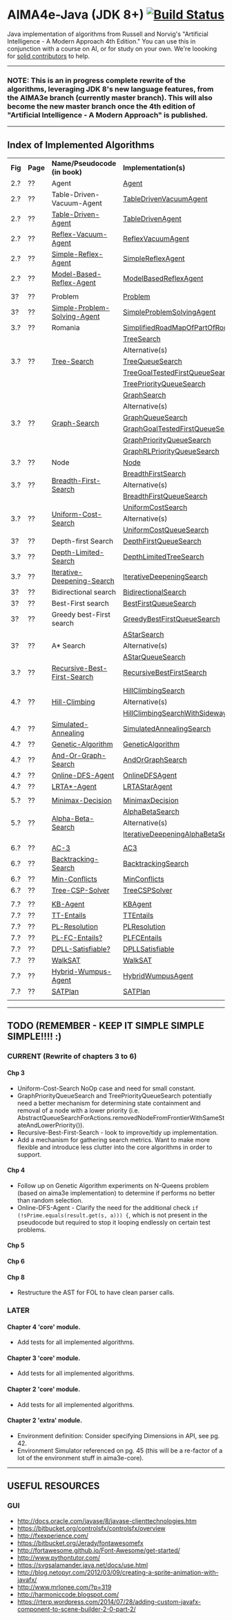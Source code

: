 # AIMA4e-Java (JDK 8+) [![Build Status](https://travis-ci.org/aimacode/aima-java.svg?branch=AIMA4e)](https://travis-ci.org/aimacode/aima-java)
Java implementation of algorithms from Russell and Norvig's "Artificial Intelligence - A Modern Approach 4th Edition." You can use this in conjunction with a course on AI, or for study on your own. We're loooking for [solid contributors](https://github.com/aimacode/aima-java/wiki/AIMAJava-Contributing) to help.

---
### NOTE: This is an in progress complete rewrite of the algorithms, leveraging JDK 8's new language features, from the AIMA3e branch (currently master branch). This will also become the new master branch once the 4th edition of "Artificial Intelligence - A Modern Approach" is published.

---
## Index of Implemented Algorithms
<table style="width:100%">
   <tbody>
   <tr>
       <td><b>Fig</b></td>
       <td><b>Page</b></td>
       <td><b>Name/Pseudocode (in book)</b></td>
       <td><b>Implementation(s)</b></td>
   </tr>
   <tr>
       <td>2.?</td>
       <td>??</td>
       <td>Agent</td>
       <td><a href="core/src/main/java/aima/core/agent/api/Agent.java">Agent</a></td>
   </tr>
   <tr>
       <td>2.?</td>
       <td>??</td>
       <td>Table-Driven-Vacuum-Agent</a></td>
       <td><a href="core/src/main/java/aima/core/environment/vacuum/TableDrivenVacuumAgent.java">TableDrivenVacuumAgent</a></td>
   </tr>
   <tr>
       <td>2.?</td>
       <td>??</td>
       <td><a href="https://github.com/aimacode/aima-pseudocode/blob/master/md/Table-Driven-Agent.md">Table-Driven-Agent</a></td>
       <td><a href="core/src/main/java/aima/core/agent/basic/TableDrivenAgent.java">TableDrivenAgent</a></td>
   </tr>
   <tr>
       <td>2.?</td>
       <td>??</td>
       <td><a href="https://github.com/aimacode/aima-pseudocode/blob/master/md/Reflex-Vacuum-Agent.md">Reflex-Vacuum-Agent</a></td>
       <td><a href="core/src/main/java/aima/core/environment/vacuum/ReflexVacuumAgent.java">ReflexVacuumAgent</a></td>
   </tr>
   <tr>
       <td>2.?</td>
       <td>??</td>
       <td><a href="https://github.com/aimacode/aima-pseudocode/blob/master/md/Simple-Reflex-Agent.md">Simple-Reflex-Agent</a></td>
       <td><a href="core/src/main/java/aima/core/agent/basic/SimpleReflexAgent.java">SimpleReflexAgent</a></td>
   </tr>
   <tr>
       <td>2.?</td>
       <td>??</td>
       <td><a href="https://github.com/aimacode/aima-pseudocode/blob/master/md/Model-Based-Reflex-Agent.md">Model-Based-Reflex-Agent</a></td>
       <td><a href="core/src/main/java/aima/core/agent/basic/ModelBasedReflexAgent.java">ModelBasedReflexAgent</a></td>
   </tr>
   <tr>
       <td></td>
       <td></td>
       <td></td>
       <td></td>
   </tr>
   <tr>
       <td>3?</td>
       <td>??</td>
       <td>Problem</td>
       <td><a href="core/src/main/java/aima/core/search/api/Problem.java">Problem</a></td>
   </tr>
   <tr>
       <td>3?</td>
       <td>??</td>
       <td><a href="https://github.com/aimacode/aima-pseudocode/blob/master/md/Simple-Problem-Solving-Agent.md">Simple-Problem-Solving-Agent</a></td>
       <td><a href="core/src/main/java/aima/core/agent/basic/SimpleProblemSolvingAgent.java">SimpleProblemSolvingAgent</a></td>
   </tr>
   <tr>
       <td>3.?</td>
       <td>??</td>
       <td>Romania</td>
       <td><a href="core/src/main/java/aima/core/environment/map2d/SimplifiedRoadMapOfPartOfRomania.java">SimplifiedRoadMapOfPartOfRomania</a></td>
   </tr>
   <tr>
       <td rowspan="5">3.?</td>
       <td rowspan="5">??</td>
       <td rowspan="5"><a href="https://github.com/aimacode/aima-pseudocode/blob/master/md/Tree-Search-and-Graph-Search.md">Tree-Search</a></td>
       <td>
       <a href="core/src/main/java/aima/core/search/basic/uninformed/TreeSearch.java">TreeSearch</a>
       </td>
   </tr>
   <tr>
       <td>
       Alternative(s)
       </td>
   </tr>
   <tr>
       <td>
       <a href="extra/src/main/java/aima/extra/search/pqueue/uninformed/TreeQueueSearch.java">TreeQueueSearch</a>
       </td>
   </tr>
   <tr>
       <td>
       <a href="extra/src/main/java/aima/extra/search/pqueue/uninformed/TreeGoalTestedFirstQueueSearch.java">TreeGoalTestedFirstQueueSearch</a>
       </td>
   </tr>
   <tr>
       <td>
       <a href="extra/src/main/java/aima/extra/search/pqueue/uninformed/TreePriorityQueueSearch.java">TreePriorityQueueSearch</a>
       </td>
   </tr>   
   <tr>
       <td rowspan="6">3.?</td>
       <td rowspan="6">??</td>
       <td rowspan="6"><a href="https://github.com/aimacode/aima-pseudocode/blob/master/md/Tree-Search-and-Graph-Search.md">Graph-Search</a></td>
       <td><a href="core/src/main/java/aima/core/search/basic/uninformed/GraphSearch.java">GraphSearch</a>
       </td>
   </tr>
   <tr>
       <td>
       Alternative(s)
       </td>
   </tr>
   <tr>
       <td>
       <a href="extra/src/main/java/aima/extra/search/pqueue/uninformed/GraphQueueSearch.java">GraphQueueSearch</a>
       </td>
   </tr>
   <tr>
       <td>
       <a href="extra/src/main/java/aima/extra/search/pqueue/uninformed/GraphGoalTestedFirstQueueSearch.java">GraphGoalTestedFirstQueueSearch</a>
       </td>
   </tr>
   <tr>
       <td>
       <a href="extra/src/main/java/aima/extra/search/pqueue/uninformed/GraphPriorityQueueSearch.java">GraphPriorityQueueSearch</a>
       </td>
   </tr>
   <tr>
       <td>
       <a href="extra/src/main/java/aima/extra/search/pqueue/uninformed/GraphRLPriorityQueueSearch.java">GraphRLPriorityQueueSearch</a>
       </td>
   </tr>  
   <tr>
       <td>3.?</td>
       <td>??</td>
       <td>Node</td>
       <td><a href="core/src/main/java/aima/core/search/api/Node.java">Node</a></td>
   </tr>
   <tr>
       <td rowspan="3">3.?</td>
       <td rowspan="3">??</td>
       <td rowspan="3"><a href="https://github.com/aimacode/aima-pseudocode/blob/master/md/Breadth-First-Search.md">Breadth-First-Search</a></td>
       <td><a href="core/src/main/java/aima/core/search/basic/uninformed/BreadthFirstSearch.java">BreadthFirstSearch</a>
       </td>
   </tr>
   <tr>
       <td>
       Alternative(s)
       </td>
   </tr>
   <tr>
       <td>
       <a href="extra/src/main/java/aima/extra/search/pqueue/uninformed/BreadthFirstQueueSearch.java">BreadthFirstQueueSearch</a>
       </td>
   </tr>
   <tr>
       <td rowspan="3">3.?</td>
       <td rowspan="3">??</td>
       <td rowspan="3"><a href="https://github.com/aimacode/aima-pseudocode/blob/master/md/Uniform-Cost-Search.md">Uniform-Cost-Search</a></td>
       <td><a href="core/src/main/java/aima/core/search/basic/uninformed/UniformCostSearch.java">UniformCostSearch</a>
       </td>
   </tr>
   <tr>
       <td>
       Alternative(s)
       </td>
   </tr>
   <tr>
       <td>
       <a href="extra/src/main/java/aima/extra/search/pqueue/uninformed/UniformCostQueueSearch.java">UniformCostQueueSearch</a>
       </td>
   </tr>
   <tr>
       <td>3?</td>
       <td>??</td>
       <td>Depth-first Search</td>
       <td>
       <a href="extra/src/main/java/aima/extra/search/pqueue/uninformed/DepthFirstQueueSearch.java">DepthFirstQueueSearch</a>
       </td>
   </tr>
   <tr>
       <td>3.?</td>
       <td>??</td>
       <td><a href="https://github.com/aimacode/aima-pseudocode/blob/master/md/Depth-Limited-Search.md">Depth-Limited-Search</a></td>
       <td><a href="core/src/main/java/aima/core/search/basic/uninformed/DepthLimitedTreeSearch.java">DepthLimitedTreeSearch</a></td>
   </tr>
   <tr>
       <td>3.?</td>
       <td>??</td>
       <td><a href="https://github.com/aimacode/aima-pseudocode/blob/master/md/Iterative-Deepening-Search.md">Iterative-Deepening-Search</a></td>
       <td><a href="core/src/main/java/aima/core/search/basic/uninformed/IterativeDeepeningSearch.java">IterativeDeepeningSearch</a></td>
   </tr>
   <tr>
       <td>3?</td>
       <td>??</td>
       <td>Bidirectional search</td>
       <td>
           <a href="core/src/main/java/aima/core/search/basic/uninformed/BidirectionalSearch.java">BidirectionalSearch</a>
       </td>
   </tr>   
   <tr>
       <td>3?</td>
       <td>??</td>
       <td>Best-First search</td>
       <td>
           <a href="extra/src/main/java/aima/extra/search/pqueue/informed/BestFirstQueueSearch.java">BestFirstQueueSearch</a>
       </td>
   </tr>
   <tr>
       <td>3?</td>
       <td>??</td>
       <td>Greedy best-First search</td>
       <td>
           <a href="extra/src/main/java/aima/extra/search/pqueue/informed/GreedyBestFirstQueueSearch.java">GreedyBestFirstQueueSearch</a>
       </td>
   </tr>
   <tr>
       <td rowspan="3">3?</td>
       <td rowspan="3">??</td>
       <td rowspan="3">A* Search</td>
       <td>
           <a href="core/src/main/java/aima/core/search/basic/informed/AStarSearch.java">AStarSearch</a>
       </td>
   </tr>
   <tr>
       <td>
       Alternative(s)
       </td>
   </tr>
   <tr>
       <td>
       	<a href="extra/src/main/java/aima/extra/search/pqueue/informed/AStarQueueSearch.java">AStarQueueSearch</a>
       </td>
   </tr>    
   <tr>
       <td>3.?</td>
       <td>??</td>
       <td><a href="https://github.com/aimacode/aima-pseudocode/blob/master/md/Recursive-Best-First-Search.md">Recursive-Best-First-Search</a></td>
       <td><a href="core/src/main/java/aima/core/search/basic/informed/RecursiveBestFirstSearch.java">RecursiveBestFirstSearch</a></td>
   </tr>
   <tr>
       <td></td>
       <td></td>
       <td></td>
       <td></td>
   </tr>
   <tr>
       <td rowspan="3">4.?</td>
       <td rowspan="3">??</td>
       <td rowspan="3"><a href="https://github.com/aimacode/aima-pseudocode/blob/master/md/Hill-Climbing.md">Hill-Climbing</a></td>
		<td>
       	<a href="core/src/main/java/aima/core/search/basic/local/HillClimbingSearch.java">HillClimbingSearch</a>
       </td>
   </tr>
   <tr>
       <td>
       Alternative(s)
       </td>
   </tr>
   <tr>
       <td>
       	<a href="extra/src/main/java/aima/extra/search/local/HillClimbingSearchWithSidewaysMoves.java">HillClimbingSearchWithSidewaysMoves</a>
       </td>
   </tr>   
   <tr>
       <td>4.?</td>
       <td>??</td>
       <td><a href="https://github.com/aimacode/aima-pseudocode/blob/master/md/Simulated-Annealing.md">Simulated-Annealing</a></td>
       <td><a href="core/src/main/java/aima/core/search/basic/local/SimulatedAnnealingSearch.java">SimulatedAnnealingSearch</a></td>
   </tr>
   <tr>
       <td>4.?</td>
       <td>??</td>
       <td><a href="https://github.com/aimacode/aima-pseudocode/blob/master/md/Genetic-Algorithm.md">Genetic-Algorithm</a></td>
       <td><a href="core/src/main/java/aima/core/search/basic/local/GeneticAlgorithm.java">GeneticAlgorithm</a></td>
   </tr>
   <tr>
       <td>4.?</td>
       <td>??</td>
       <td><a href="https://github.com/aimacode/aima-pseudocode/blob/master/md/And-Or-Graph-Search.md">And-Or-Graph-Search</a></td>
       <td><a href="core/src/main/java/aima/core/search/basic/contingency/AndOrGraphSearch.java">AndOrGraphSearch</a></td>
   </tr>
   <tr>
       <td>4.?</td>
       <td>??</td>
       <td><a href="https://github.com/aimacode/aima-pseudocode/blob/master/md/Online-DFS-Agent.md">Online-DFS-Agent</a></td>
       <td><a href="core/src/main/java/aima/core/agent/basic/OnlineDFSAgent.java">OnlineDFSAgent</a></td>
   </tr>
   <tr>
       <td>4.?</td>
       <td>??</td>
       <td><a href="https://github.com/aimacode/aima-pseudocode/blob/master/md/LRTAStar-Agent.md">LRTA*-Agent</a></td>
       <td><a href="core/src/main/java/aima/core/agent/basic/LRTAStarAgent.java">LRTAStarAgent</a></td>
   </tr>
   <tr>
       <td></td>
       <td></td>
       <td></td>
       <td></td>
   </tr>
   <tr>
       <td>5.?</td>
       <td>??</td>
       <td><a href="https://github.com/aimacode/aima-pseudocode/blob/master/md/Minimax-Decision.md">Minimax-Decision</a></td>
       <td><a href="core/src/main/java/aima/core/search/basic/adversarial/MinimaxDecision.java">MinimaxDecision</a></td>
   </tr>
   <tr>
       <td rowspan="3">5.?</td>
       <td rowspan="3">??</td>
       <td rowspan="3"><a href="https://github.com/aimacode/aima-pseudocode/blob/master/md/Alpha-Beta-Search.md">Alpha-Beta-Search</a></td>
       <td><a href="core/src/main/java/aima/core/search/basic/adversarial/AlphaBetaSearch.java">AlphaBetaSearch</a></td>
   </tr>
   <tr>
       <td>
       Alternative(s)
       </td>
   </tr>
   <tr>
       <td>
       <a href="extra/src/main/java/aima/extra/search/adversarial/IterativeDeepeningAlphaBetaSearch.java">IterativeDeepeningAlphaBetaSearch</a>
       </td>
   </tr>   
   <tr>
       <td></td>
       <td></td>
       <td></td>
       <td></td>
   </tr>
   <tr>
       <td>6.?</td>
       <td>??</td>
       <td><a href="https://github.com/aimacode/aima-pseudocode/blob/master/md/AC-3.md">AC-3</a></td>
       <td><a href="core/src/main/java/aima/core/search/basic/csp/AC3.java">AC3</a></td>
   </tr>
   <tr>
       <td>6.?</td>
       <td>??</td>
       <td><a href="https://github.com/aimacode/aima-pseudocode/blob/master/md/Backtracking-Search.md">Backtracking-Search</a></td>
       <td><a href="core/src/main/java/aima/core/search/basic/csp/BacktrackingSearch.java">BacktrackingSearch</a></td>
   </tr>
   <tr>
       <td>6.?</td>
       <td>??</td>
       <td><a href="https://github.com/aimacode/aima-pseudocode/blob/master/md/Min-Conflicts.md">Min-Conflicts</a></td>
       <td><a href="core/src/main/java/aima/core/search/basic/csp/MinConflicts.java">MinConflicts</a></td>
   </tr>
   <tr>
       <td>6.?</td>
       <td>??</td>
       <td><a href="https://github.com/aimacode/aima-pseudocode/blob/master/md/Tree-CSP-Solver.md">Tree-CSP-Solver</a></td>
       <td><a href="core/src/main/java/aima/core/search/basic/csp/TreeCSPSolver.java">TreeCSPSolver</a></td>
   </tr>
   <tr>
       <td></td>
       <td></td>
       <td></td>
       <td></td>
   </tr>
   <tr>
       <td>7.?</td>
       <td>??</td>
       <td><a href="https://github.com/aimacode/aima-pseudocode/blob/master/md/KB-Agent.md">KB-Agent</a></td>
       <td><a href="core/src/main/java/aima/core/agent/basic/KBAgent.java">KBAgent</a></td>
   </tr>
   <tr>
       <td>7.?</td>
       <td>??</td>
       <td><a href="https://github.com/aimacode/aima-pseudocode/blob/master/md/TT-Entails.md">TT-Entails</a></td>
       <td><a href="core/src/main/java/aima/core/logic/basic/propositional/inference/TTEntails.java">TTEntails</a></td>
   </tr>
   <tr>
       <td>7.?</td>
       <td>??</td>
       <td><a href="https://github.com/aimacode/aima-pseudocode/blob/master/md/PL-Resolution.md">PL-Resolution</a></td>
       <td><a href="core/src/main/java/aima/core/logic/basic/propositional/inference/PLResolution.java">PLResolution</a></td>
   </tr>
   <tr>
       <td>7.?</td>
       <td>??</td>
       <td><a href="https://github.com/aimacode/aima-pseudocode/blob/master/md/PL-FC-Entails.md">PL-FC-Entails?</a></td>
       <td><a href="core/src/main/java/aima/core/logic/basic/propositional/inference/PLFCEntails.java">PLFCEntails</a></td>
   </tr>
   <tr>
       <td>7.?</td>
       <td>??</td>
       <td><a href="https://github.com/aimacode/aima-pseudocode/blob/master/md/DPLL-Satisfiable.md">DPLL-Satisfiable?</a></td>
       <td><a href="core/src/main/java/aima/core/logic/basic/propositional/inference/DPLLSatisfiable.java">DPLLSatisfiable</a></td>
   </tr>
   <tr>
       <td>7.?</td>
       <td>??</td>
       <td><a href="https://github.com/aimacode/aima-pseudocode/blob/master/md/WalkSAT.md">WalkSAT</a></td>
       <td><a href="core/src/main/java/aima/core/logic/basic/propositional/inference/WalkSAT.java">WalkSAT</a></td>
   </tr>
   <tr>
       <td>7.?</td>
       <td>??</td>
       <td><a href="https://github.com/aimacode/aima-pseudocode/blob/master/md/Hybrid-Wumpus-Agent.md">Hybrid-Wumpus-Agent</a></td>
       <td><a href="core/src/main/java/aima/core/environment/wumpusworld/HybridWumpusAgent.java">HybridWumpusAgent</a></td>
   </tr>
   <tr>
       <td>7.?</td>
       <td>??</td>
       <td><a href="https://github.com/aimacode/aima-pseudocode/blob/master/md/SATPlan.md">SATPlan</a></td>
       <td><a href="core/src/main/java/aima/core/logic/basic/propositional/inference/SATPlan.java">SATPlan</a></td>
   </tr>
   <tr>
       <td></td>
       <td></td>
       <td></td>
       <td></td>
   </tr>
   </tbody>
</table>

---
## TODO (REMEMBER - KEEP IT SIMPLE SIMPLE SIMPLE!!!! :)
### CURRENT (Rewrite of chapters 3 to 6) 
#### Chp 3 
* Uniform-Cost-Search NoOp case and need for small constant.
* GraphPriorityQueueSearch and TreePriorityQueueSearch potentially 
  need a better mechanism for determining state containment and removal of a node 
  with a lower priority (i.e. AbstractQueueSearchForActions.removedNodeFromFrontierWithSameStateAndLowerPriority()).
* Recursive-Best-First-Search - look to improve/tidy up implementation.
* Add a mechanism for gathering search metrics. Want to make more flexible and introduce less clutter into the core algorithms in order to support.

#### Chp 4
* Follow up on Genetic Algorithm experiments on N-Queens problem (based on aima3e implementation) to determine if performs no better than random selection.
* Online-DFS-Agent - Clarify the need for the additional check `if (!sPrime.equals(result.get(s, a))) {`, which is not present in the pseudocode but required to stop it looping endlessly on certain test problems.

#### Chp 5

#### Chp 6

#### Chp 8
* Restructure the AST for FOL to have clean parser calls.

### LATER

#### Chapter 4 'core' module.
* Add tests for all implemented algorithms.

#### Chapter 3 'core' module.
* Add tests for all implemented algorithms.

#### Chapter 2 'core' module.
* Add tests for all implemented algorithms.

#### Chapter 2 'extra' module.
* Environment definition: Consider specifying Dimensions in API, see pg. 42.
* Environment Simulator referenced on pg. 45 (this will be a re-factor of a lot of the environment stuff in aima3e-core).

---

## USEFUL RESOURCES
### GUI
* http://docs.oracle.com/javase/8/javase-clienttechnologies.htm
* https://bitbucket.org/controlsfx/controlsfx/overview
* http://fxexperience.com/
* https://bitbucket.org/Jerady/fontawesomefx
* http://fortawesome.github.io/Font-Awesome/get-started/
* http://www.pythontutor.com/
* https://svgsalamander.java.net/docs/use.html
* http://blog.netopyr.com/2012/03/09/creating-a-sprite-animation-with-javafx/
* http://www.mrlonee.com/?p=319
* http://harmoniccode.blogspot.com/
* https://rterp.wordpress.com/2014/07/28/adding-custom-javafx-component-to-scene-builder-2-0-part-2/


